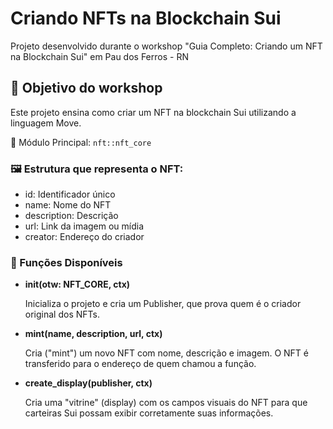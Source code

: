 # Criando NFTs na Blockchain Sui

Projeto desenvolvido durante o workshop "Guia Completo: Criando um NFT na Blockchain Sui" em Pau dos Ferros - RN

## 🎯 Objetivo do workshop

Este projeto ensina como criar um NFT na blockchain Sui utilizando a linguagem Move. 

📌 Módulo Principal: `nft::nft_core`

### 🖼️ Estrutura que representa o NFT:
- id: Identificador único
- name: Nome do NFT
- description: Descrição
- url: Link da imagem ou mídia
- creator: Endereço do criador

### 🚀 Funções Disponíveis
- **init(otw: NFT_CORE, ctx)**

    Inicializa o projeto e cria um Publisher, que prova quem é o criador original dos NFTs.

- **mint(name, description, url, ctx)**

    Cria ("mint") um novo NFT com nome, descrição e imagem. O NFT é transferido para o endereço de quem chamou a função.

- **create_display(publisher, ctx)**

    Cria uma "vitrine" (display) com os campos visuais do NFT para que carteiras Sui possam exibir corretamente suas informações.
